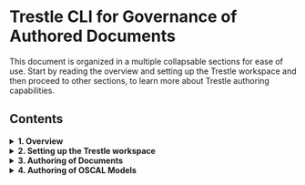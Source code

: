 # Trestle CLI for Governance of Authored Documents

This document is organized in a multiple collapsable sections for ease of use.
Start by reading the overview and setting up the Trestle workspace and then proceed to other sections,
to learn more about Trestle authoring capabilities.

## Contents

<details markdown>

<summary><b>1. Overview</b></summary>

## Overview

The premise of trestle is to support managing compliance artifacts as code.
When this is considered, many organisations using `{github|gitlab|bitbucket}` rely on markdown documents for documentary artifacts that may either directly or indirectly support compliance efforts.

To support this, trestle has the concept of 'governing' documents that are authored documents: Where structural conditions are enforced on the markdown documents to allow automation and to ensure business processes are met.

Living in the `GitOps` world this capability is anchored with `markdown` files as the core of the workflows. Currently `drawio` files are also supported for a subset of enforcement mechanisms.

### Why is this capability in trestle?

While trestle provides editing support for OSCAL there is an unfortunate truth that for some compliance workflows:

1. OSCAL does not cover the lower level operational workflows.
1. Some users will not be comfortable editing in json/yaml/xml formats

The markdown centric workflows allow transition path where capability is [being developed](https://github.com/IBM/compliance-trestle/issues/555)

</details>

<details markdown>

<summary><b>2. Setting up the Trestle workspace</b></summary>

## Setting up the Trestle workspace

To work with governed documents, you would need to initialize the Trestle workspace and create your first governed document
and template.

To create a trestle workspace that will contain all your templates and governed documents:

```bash
mkdir my_workspace
cd my_workspace
trestle init --govdocs
>>> Initialized trestle project successfully in [user_path]/my_workspace
```

The templates will be located in the `/my_workspace/.trestle/author/`. Please note that if you use MacOS or Linux distribution, by default `.trestle` will be hidden. You will need to reconfigure your system to show hidden folders if you want to see them listed.

</details>

<details markdown>

<summary><b>3. Authoring of Documents</b></summary>

<details markdown>

<summary><b>Documents Structural Enforcement</b></summary>

## Markdown structural enforcement

Trestle templating enforces the documents to follow a specific structure. There are two ways in which structure is enforced in a document against template:

1. Enforcing a YAML header (metadata) structure at the top of the markdown document.
1. Enforcing a heading structure within the markdown document.

Each document is validated against a specific template, see CLI section below on information on how to specify which template the document should be validated against.

### Enforcing YAML header (metadata) structure

Each template and document contains metadata in form of a YAML header that is placed on top.
When the document is created (i.e. `trestle docs setup`) the metadata is copied from the template to the newly created document.

Below is an example of a markdown file that contains YAML header:

```markdown
---
groceries:
grocery1:
  name: apple
  type: fruit
  bought-in: Local market
grocery2:
  name: potato
  type: vegetable
  bought-in: Local market
date: 01-01-2022
not-important-field: not important
x-trestle-version: 1.0.0
x-trestle-ignore: not-important-field, bought-in
---
# The rest of my document
```

Each field in the YAML header follows the `key: value` format.
For YAML header we validate the structure and the presence of the "keys" and not the "values".

The document YAML header(metadata) is said to be **_valid_** against the template, if and only if:

1. It contains **all** keys from the template EXCEPT the keys that either:
   1. Start with `x-trestle`
   1. Are listed under the `x-trestle-ignore` key (i.e. `x-trestle-ignore: not-important-field, bought-in`)
1. The version under `x-trestle-template-version: ` key is matching the template.
1. No new keys were added to the document.

For example, this change to the YAML header above is acceptable:

```markdown
---
groceries:
  grocery1:
      name: pear
      type: fruit
      bought-in: Superstore
  grocery2:
      name: potato
      type: vegetable
      bought-in: Local market
date: 10-10-2023
not-important-field: not important
x-trestle-version: 1.0.0
x-trestle-ignore: not-important-field, bought-in
---
# The rest of my document
```

### Enforcing heading structure

Markdown headings are considered to be nested based on the heading level (i.e. number of `#`). For example, `## 1.1 Lower level heading` is below `# 1. top level heading`.

The document body is said to be **_valid_** against the template, if and only if,

1. It contains **_all_** the headings provided in the template.
1. No new headings were added at the top level (i.e. `# New heading` is not allowed).
1. All original headings are in the same order as in the template.
1. All headings must be in the hierarchical order (i.e. `# Heading` then `### Heading` then `## Heading` is invalid).
1. If the `--governed-heading` option is provided, then document is valid if no keys has changed in the specified governed section.

For example, consider this template as our starting point:

```markdown
# Template heading 1
Some text
# Template heading 2
## Template sub heading
```

Now we added new sections and ended up with the following document:
(note: this document will be valid against the template above)

```markdown
# Template heading 1
Content for heading one
## Non-required sub header
Content for non-required sub header
# Template heading 2
Content for heading two
## Template sub heading
Content for template sub heading
### non required sub-sub heading
This sub-sub heading is okay
```

However, violations such as adding or removing a heading at the top level are not acceptable:

```markdown
# Template heading 1
Content for heading one
## Non-required sub header
Content for non-required sub header
# Template heading 2
Content for heading two
## Template sub heading
Content for template sub heading
# Top level heading that is not okay <<< NOT OKAY
```

For each of the headings - the text of the heading is enforced with one caveat:

- If the template heading text is wrapped in curly brackets `{}` then the name is not measured e.g. `# {Insert title here}`.

## Drawio enforcement mechanisms

Drawio or [diagrams.net](https://app.diagrams.net/) is a diagramming platform which has significant use for architecture diagrams. In the context of governance of content, trestle is supporting enforcement of metadata.

Drawio (or `mxgraph`) files have a set of data fields. In a drawio file this is available in the edit menu as *edit data*. The diagram below shows how to access the (meta)data.

![Accessing the drawio data editor](assets/drawio_data_menu.png "Accessing the drawio data editor")

The data presents as a set of key-value pairs which can be edited (see below). The data is bound to each tab in a drawio file. The trestle CLI currently expects that metadata (whether from the template or file to be measured) is in the first tab when editing the draw io file.

![Editing drawio data](assets/drawio_editing_data.png "Editing drawio data")

</details>

<details markdown>

<summary><b>Setting Up Templates and Documents Via CLI</b></summary>
Trestle allows the setup of templates and governed documents in a several different ways based on the nature of the needed governance.

Definitions used in this section:

- _**document**_ - a markdown or drawio file that needs to be validated against some template.
- _**template**_ - an individual markdown or drawio file containing metadata and/or headings against which the documents will be validated.
- _**task**_ - a name of the folders containing documents and their respective templates.
- _**template folder**_ - an individual folder containing the templates that documents needs to be validated against.

You can set up multiple different tasks and types of validations in the same workspace.

Setup Trestle for:

<details markdown>

<summary><b>docs - Validating documents against one specific template (one template per task)</b></summary>

## Validating documents against one specific template

In this section we describe the functionality of `trestle author docs` command.

`author docs` is designed to support enforcing and generating templating markdown files within a single folder based on a task name. Currently `author docs` supports markdown files only.

### Creating new task/template

To create a new task with the necessary directory structures for running governed docs validation, run:

> trestle author docs setup -tn my_task_name

This will create a template folder and a single template: `TRESTLE_ROOT/.trestle/author/my_task_name/0.0.1/template.md`.
As well as an empty document folder: `TRESTLE_ROOT/my_task_name/`
The template will be applied to **all** markdown files in the task i.e.: `TRESTLE_ROOT/my_task_name/*.md`.

#### Extra options

- You can create different versions of the template by specifying the version via `--template-version` flag. See `Template Versioning` section for more information.
  By default if no version is provided `0.0.1` will be used.

### Creating new document for the task

To create a new document that confirms to a template run:

> trestle author docs create-sample -tn my_task_name

This will create a sample document in: `TRESTLE_ROOT/my_task_name/my_task_name_000.md`.
Once created this document will be a complete copy of the template, however you can modify this file with your own content.

#### Extra options

- This command has no extra options

### Validating the template

To ensure that the markdown in the template is parseable run:

> trestle author docs template-validate -tn my_task_name

#### Extra options

- If `--governed-heading 'heading name'` (`-gh`) is passed it ensures that the required heading exists.
- If `--header-validate` (`-hv`) is passed the header will be validated as well.
- If `--header-only-validate` (`-hov`) only the header and NOT the body will be validated

### Validating the documents against the template

To validate the documents against a template run:

> trestle author docs validate -tn my_task_name

This will take the `TRESTLE_ROOT/.trestle/author/my_task_name/template.md` template and validate all markdown files here: `TRESTLE_ROOT/my_task_name/*.md`.

Running the command will validate that markdown body in the document is valid against the template. Please note that by default the header will **not** be validated.
See extra options for more validation options. To learn more on what exactly is validated please refer to `Documents Structural Enforcement` section in this document.

#### Extra options

- If `--governed-heading` (`-gh`) is passed it will ensure that the governed content was not modified. Governed content comes in the **key:** value format:

```markdown
     # Governed section
     **Content Type:**  Foo
     **Author(s):**  Bah
     **Executive Owner:**  Stuff
     **Technical Approver:**   John Doe (approved)
     **Version:** 1.0.1
```

Running `trestle author docs validate -tn docs_task -gh="Governed section"` will ensure this content is present in the document.

- If `--ignore ^_.*` (`-ig`) is passed it will validate all files except folders and files that start with underscore `_`. Use this option when you would like to ignore any folders or files that match given regular expression.
- If `--header-validate` (`-hv`) is passed the header will be validated as well.
- If `--header-only-validate` (`-hov`) is passed only the header and NOT the body will be validated.
- If `--readme-validate` (`-rv`) is passed README.md will be validated as well, otherwise it is ignored.
- If `--recurse` (`-r`) is passed the documents in the subfolders will also be validated. By default `author docs` only indexes a flat directory.
- If `--template-version 1.0.0` (`-tv`) is passed the header field `x-trestle-template-version` will be ignored and document will be forcefully validated against template of version `1.0.0`.
  Use this for testing purposes _only_ when you need to validate the document against a specific template. By default the template version will be determined based on `x-trestle-template-version` in the document.

</details>

<details markdown>

<summary><b>folders - Validating documents against multiple templates and ensuring folder structure (multiple individual templates per task) </b></summary>

## Validating against multiple templates

In this section we describe the functionality of `trestle author folders` command.

`author folders` is designed to allow the assembly of groups of templates where each folder contains unique content.
This command will validate that both: structure (i.e. all template documents are present) and content is preserved in the folder. Trestle author folders supports validation of both markdown and drawio files. Note that headers / metadata must be specified in each applicable template.

### Creating new task folder

To create a new task folder run:

> trestle author folders setup -tn my_task_2

This will create a template folder with the following structure:

```text
trestle_root
┣ .trestle
┃ ┣ author
┃ ┃ ┣ my_task_2
┃ ┃ ┃ ┣ 0.0.1
┃ ┃ ┃ ┃ ┣ a_template.md
┃ ┃ ┃ ┃ ┣ another_template.md
┃ ┃ ┃ ┃ ┗ arhitecture.drawio
┃ ┗ config.ini
```

Each task folder is required to meet template requirements for all: `a_template.md`, `another_template.md`, and `template.drawio`. The names, numbers, and nesting of folders is user specifiable, however, unlike `docs` the names must be carried over to each instances.

#### Extra options

- You can create different versions of the template by specifying the version via `--template-version` flag. See `Template Versioning` section for more information.
  By default if no version is provided `0.0.1` will be used.

### Creating new documents for the task

Following the similar structure of `docs`, measurement occurs in the `my_task_2` where this structure is enforced for every directory.

To create a new folder with documents for the task run:

> trestle author folders create-sample -tn my_task_2

This will create a subfolder in the `my_task_2` with the same content as in template folder. Running it twice will result in:

```text
trestle_root
 ┣ .trestle
 ┣ my_task_2
 ┃ ┣ sample_folder_0
 ┃ ┃ ┣ a_template.md
 ┃ ┃ ┣ arhitecture.drawio
 ┃ ┃ ┗ another_template.md

 ┃ ┗ sample_folder_1
 ┃ ┃ ┣ a_template.md
 ┃ ┃ ┣ arhitecture.drawio
 ┃ ┃ ┗ another_template.md
```

#### Extra options

- This command has no extra options

### Validating the templates

To validate the documents against the template run:

> trestle author folders template-validate -tn my_task_2

This will ensure that the respective template files are parseable.

#### Extra options

- This command has no extra options

### Validating the documents against templates

The validation in `trestle author folder` runs similarly as in `docs` but now each document will be validated against the template with the same name as in the template folder.

To validate the documents against their respective templates, run:

> trestle author folders validate -tn my_task_name

This will validate all files. Please note that all files from the template folder must be present in the individual document folders.

#### Extra options

- If `--governed-heading` (`-gh`) is passed it will ensure that the governed content was not modified. Governed content comes in the **key:** value format:
  ```markdown
     # Governed section
     **Content Type:**  Foo
     **Author(s):**  Bah
     **Executive Owner:**  Stuff
     **Technical Approver:**   John Doe (approved)
     **Version:** 1.0.1
  ```

Running `trestle author docs validate -tn docs_task -gh="Governed section"` will ensure this content is present in the document.

- If `--ignore ^_.*` (`-ig`) is passed it will validate all files except folders and files that start with underscore `_`. Use this option when you would like to ignore any folders or files that match given regular expression.
- If `--header-validate` (`-hv`) is passed the header will be validated as well.
- If `--header-only-validate` (`-hov`) is passed only the header and NOT the body will be validated.
- If `--readme-validate` (`-rv`) is passed README.md will be validated as well, otherwise it is ignored.
- If `--recurse` (`-r`) is passed the documents in the subfolders will also be validated. By default `author docs` only indexes a flat directory.
- If `--template-version 1.0.0` (`-tv`) is passed the header field `x-trestle-template-version` will be ignored and document will be forcefully validated against template of version `1.0.0`.
  Use this for testing purposes _only_ when you need to validate the document against a specific template. By default the template version will be determined based on `x-trestle-template-version` in the document.

</details>

<details markdown>

<summary><b>headers - Validate only the headers against a global or a specific template </b></summary>

## Validate only the headers against a global or a specific template.

In this section we describe the functionality of `trestle author headers` command.

Trestle author headers supports a slightly different usecase than that of `docs` and `folders` above as only the YAML headers will be validated.
This command can be useful when one does not care about the markdown structure and might want to use global templates (templates that are shared across multiple tasks).

With `headers` template folder can contain both .md and .drawio files and each file will be validated against the template that matches the extension.
Also `headers` allow user to have `global` templates that can be shared across multiple tasks.

### Creating new task/template

To create a new task run:

> trestle author headers setup -tn my_task_3

This will create a template folder with the following format:

```text
trestle_root
┣ .trestle
┃ ┣ author
┃ ┃ ┣ my_task_3
┃ ┃ ┃ ┣ 0.0.1
┃ ┃ ┃ ┃ ┣ template.md
┃ ┃ ┃ ┃ ┗ template.drawio
┃ ┗ config.ini
```

#### Extra options

- If `--global` (`-g`) is passed then `__global__` then it will create `trestle_root/.trestle/author/__global__` folder. Use this when you would like to use same template for multiple tasks.
  ```text
  trestle_root
  ┣ .trestle
  ┃ ┣ author
  ┃ ┃ ┣ __global__
  ┃ ┃ ┃ ┣ 0.0.1
  ┃ ┃ ┃ ┃ ┣ template.md
  ┃ ┃ ┃ ┃ ┗ template.drawio
  ┃ ┗ config.ini
  ```
- You can create different versions of the template by specifying the version via `--template-version` flag. See `Template Versioning` section for more information.
  By default if no version is provided `0.0.1` will be used.

### Creating new documents

As of now this command does not support the automatic creation of the sample documents.

### Validating the templates

To validate the documents against the template run:

> trestle author headers template-validate -tn my_task_3

This will ensure that the respective template files are parseable.

#### Extra options

- This command has no extra options

### Validating the documents

To validate the documents against the template run:

> trestle author headers validate -tn my_task_3

This will validate all files within the directory against the templates (of the matching task name) by matching the extensions.
Please note that **only** headers will be validated. There is no option to validate the body.

### Extra options

- If `--global` (`-g`) is passed it will create `trestle_root/.trestle/author/__global__` folder. Use this when you would like to use same template for multiple tasks.
- If `--ignore ^_.*` (`-ig`) is passed it will validate all files except folders and files that start with underscore `_`. Use this option when you would like to ignore any folders or files that match given regular expression.
- If `--readme-validate` (`-rv`) is passed README.md will be validated as well, otherwise it is ignored.
- If `--recurse` (`-r`) is passed the documents in the subfolders will also be validated. By default `author docs` only indexes a flat directory.
- If `--template-version 1.0.0` (`-tv`) is passed the header field `x-trestle-template-version` will be ignored and document will be forcefully validated against template of version `1.0.0`.
  Use this for testing purposes _only_ when you need to validate the document against a specific template. By default the template version will be determined based on `x-trestle-template-version` in the document.

</details>

</details>

<details markdown>

<summary><b>Template Versioning</b></summary>

## Template versioning

### Prerequisite:

This section assumes that you have an existing Trestle workspace initialized, with existing template and governed documents.
Please follow steps in the section `Setting up the Trestle Workspace` if you don't have one.

Trestle provides the capability to version the templates and the documents via `x-trestle-template-version` field in the header.

Consider an example where we have a governed document called `Decision 1` that we now need to update to contain a new header field `approved-status` and a new required heading `Heading n` at the end, as demonstrated in the Figure below:
![Decision document update](assets/template_versioning.png)

The intended workflow in this scenario is to:

1.Create a new version of the `decisions` template:

```bash
cd my_workspace 
trestle author docs setup -tn decisions -tv 0.1.1
>>> Set template version to 0.1.1.
>>> Template file setup for task decisions at .trestle/author/decisions/0.1.1/template.md
>>> Task directory is decisions
```

Add the new required content to the newly created template. In our example simply copy-paste all content from the `.trestle/author/decisions/0.1.0/template.md` and add the newly required fields.

2.Create a new instance of that template.

```bash
trestle author docs create-sample -tn decisions -tv 0.1.1
>>> Set template version to 0.1.1.
```

This step will create a copy of the template of version 0.1.1.

Now you will need to fill the documents with the updated information and new fields.

3.(Optional) Delete the old document.

Now that you have a new version of the document, you can delete the old one if you no longer need it. You can also keep it if you would like to maintain a history of updates.

4.Run validation.

After filling the contents to the new version of the template, you can run the validation to ensure that everything works as expected.

```bash
trestle author docs validate -tn decisions
>>> Instances will be validated against template version specified in their headers.
>>> VALID: decisions/decision_000.md
```

</details>

</details>
</details>
<details markdown>

<summary><b>4. Authoring of OSCAL Models</b></summary>

## OSCAL Authoring

### Catalog authoring

CLI evocation:

1. To generate markdowns for editing a catalog

> trestle author catalog-generate

2. To assemble markdowns to a JSON catalog

> trestle author catalog-assemble

The `catalog` author commands allow you to convert a control catalog to markdown and edit its control statement, then assemble markdown back into an OSCAL catalog with the modifications to the statement.  Items in the statement may be edited or added.  For more details on its usage please see [the catalog authoring tutorial](https://ibm.github.io/compliance-trestle/tutorials/ssp_profile_catalog_authoring/ssp_profile_catalog_authoring).

### Profile authoring

CLI evocation:

1. To generate markdowns for editing a profile

> trestle author profile-generate

2. To assemble markdowns to a JSON profile

> trestle author profile-assemble

The `profile` author commands allow you to edit additions made by a profile to its imported controls that end up in the final resolved profile catalog.  Only the additions may be edited or added to the generated markdown control files - and those additions can then be assembled into a new version of the original profile, with those additions.  For more details on its usage please see [the profile authoring tutorial](https://ibm.github.io/compliance-trestle/tutorials/ssp_profile_catalog_authoring/ssp_profile_catalog_authoring).

### Profile generation with inheritance

CLI evocation:

> trestle author profile-inherit

The `profile-inherit` sub-command takes a given parent profile and filters its imported controls based inherited controls from a given SSP.

The leveraged SSP is evaluated based on whether provided and responsibility statements for all `by-component` fields are set for each applicable control, as well as the implementation status.
All components must have exported provided statements, no exported responsibility statements, and an implementation status of `implemented` in order for a control to be filtered from the output profile (i.e. controls delta profile).

As with the other related author commands, if an existing destination file already exists, it is not updated if no changes would be made.

For more details on its usage please see [the ssp-filter tutorial](https://ibm.github.io/compliance-trestle/tutorials/ssp_profile_catalog_authoring/ssp_profile_catalog_authoring).

### SSP authoring

CLI evocation:

1. To generate markdowns for editing SSP

> trestle author ssp-generate

2. To assemble markdowns to a JSON SSP

> trestle author ssp-assemble

The `ssp-generate` sub-command creates a partial SSP (System Security Plan) from a profile and optional yaml header file.  `ssp-assemble` can then assemble the markdown files into a single json SSP file.

For more details on its usage please see [the ssp authoring tutorial](https://ibm.github.io/compliance-trestle/tutorials/ssp_profile_catalog_authoring/ssp_profile_catalog_authoring).

### SSP Content Filtering

CLI evocation:

> trestle author ssp-filter

The `ssp-filter` sub-command takes a given SSP and filters its contents based on a given profile, list of components, control implementation status and/or control origination.

If filtering by profile, the SSP is assumed to contain a superset of controls needed by the profile, and the filter operation generates a new SSP with just the controls needed by that profile.  If the profile references a control not in the SSP, the routine fails with an error.

If filtering by components, a colon-delimited list of components should be provided, with `This system` as the default name for the overall required component for the entire system.  Case and spaces are ignored in the component names, so the names could be specified as `--components "this system: my component"`.  The resulting, filtered ssp will have updated implemented requirements with filtered by_components on each requirement, and filtered by_components on each statement.

If filtering by control implementation status, a comma-delimited list of implementation status values should be provided. These values must comply with the OSCAL SSP format references's allowed values, which are as follows: implemented, partial, planned, alternative, and not-applicable.

If filtering by control origination, a comma-delimited list of control origination values should be provided. These values must comply with the OSCAL SSP format references's allowed values for the control origination property, which are as follows: system-specific, inherited, organization, customer-configured, and customer-provided.

You may filter by a combination of a profile, list of component names, implementation statuses, and control origination values.

As with the other related author commands, if an existing destination file already exists, it is not updated if no changes would be made.

For more details on its usage please see [the ssp-filter tutorial](https://ibm.github.io/compliance-trestle/tutorials/ssp_profile_catalog_authoring/ssp_profile_catalog_authoring).

</details>
